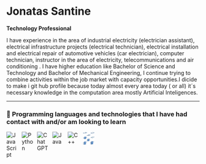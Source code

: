 # Jonatas  Santine 

**Technology Professional**

I have experience in the area of industrial electricity (electrician assistant), electrical infrastructure projects (electrical technician), electrical installation and electrical repair of automotive vehicles (car electrician), computer technician, instructor in the area of electricity, telecommunications and air conditioning . I have higher education like Bachelor of Science and Technology and Bachelor of Mechanical Engineering, I continue trying to combine activities within the job market with capacity opportunities.I dicide to make i git hub profile because today almost every area today ( or all) it´s necessary knowledge in the computation area mostly Artificial Inteligences. 


---

### 🤖 Programming languages ​​and technologies that I have had contact with and/or am looking to learn



<img 
    align="left" 
    alt="JavaScript" 
    title="JavaScript"
    width="30px" 
    style="padding-right: 10px;" 
    src="https://cdn.jsdelivr.net/gh/devicons/devicon@latest/icons/javascript/javascript-original.svg" 
/>
<img 
    align="left" 
    alt="Python" 
    title="Python"
    width="30px" 
    style="padding-right: 10px;" 
    src="https://cdn.jsdelivr.net/gh/devicons/devicon@latest/icons/python/python-original.svg" 
/>
<img
  align="left"
  alt="ChatGPT"
  title="ChatGPT"
  width="30px"
  style="padding-right: 10px;"
  src="https://cdn.jsdelivr.net/npm/simple-icons@v15/icons/openai.svg"
/>
<img
  align="left"
  alt="Java"
  title="Java"
  width="30px"
  style="padding-right: 10px;"
  src="https://cdn.jsdelivr.net/gh/devicons/devicon@latest/icons/java/java-original.svg"
/>
<img
  align="left"
  alt="C++"
  title="C++"
  width="30px"
  style="padding-right: 10px;"
  src="https://cdn.jsdelivr.net/gh/devicons/devicon@latest/icons/cplusplus/cplusplus-original.svg"
/>

<img
  align="left"
  alt="Ladder Logic"
  title="Ladder Logic (CLP)"
  width="30px"
  style="padding-right: 10px;"
  src="https://raw.githubusercontent.com/Pathernon2021/Pathernon2021/main/ladder_logic.svg.webp"
/>


<br/>
<br/>



